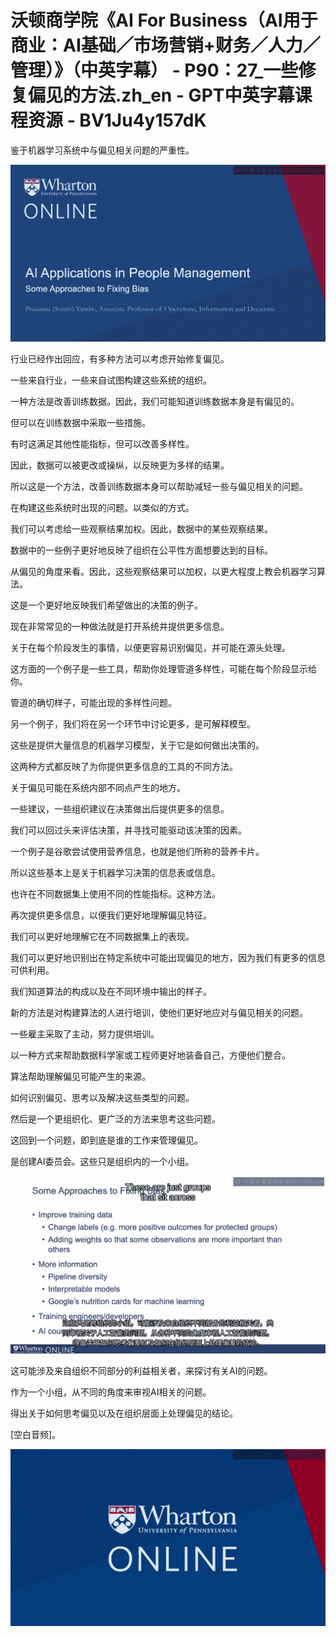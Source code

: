 # 沃顿商学院《AI For Business（AI用于商业：AI基础／市场营销+财务／人力／管理）》（中英字幕） - P90：27_一些修复偏见的方法.zh_en - GPT中英字幕课程资源 - BV1Ju4y157dK

鉴于机器学习系统中与偏见相关问题的严重性。

![](img/91b12d46099405f923ca9d2893ff9060_1.png)

行业已经作出回应，有多种方法可以考虑开始修复偏见。

一些来自行业，一些来自试图构建这些系统的组织。

一种方法是改善训练数据。因此，我们可能知道训练数据本身是有偏见的。

但可以在训练数据中采取一些措施。

有时这满足其他性能指标，但可以改善多样性。

因此，数据可以被更改或操纵，以反映更为多样的结果。

所以这是一个方法，改善训练数据本身可以帮助减轻一些与偏见相关的问题。

在构建这些系统时出现的问题。以类似的方式。

我们可以考虑给一些观察结果加权。因此，数据中的某些观察结果。

数据中的一些例子更好地反映了组织在公平性方面想要达到的目标。

从偏见的角度来看。因此，这些观察结果可以加权，以更大程度上教会机器学习算法。

这是一个更好地反映我们希望做出的决策的例子。

现在非常常见的一种做法就是打开系统并提供更多信息。

关于在每个阶段发生的事情，以便更容易识别偏见，并可能在源头处理。

这方面的一个例子是一些工具，帮助你处理管道多样性，可能在每个阶段显示给你。

管道的确切样子，可能出现的多样性问题。

另一个例子，我们将在另一个环节中讨论更多，是可解释模型。

这些是提供大量信息的机器学习模型，关于它是如何做出决策的。

这两种方式都反映了为你提供更多信息的工具的不同方法。

关于偏见可能在系统内部不同点产生的地方。

一些建议，一些组织建议在决策做出后提供更多的信息。

我们可以回过头来评估决策，并寻找可能驱动该决策的因素。

一个例子是谷歌尝试使用营养信息，也就是他们所称的营养卡片。

所以这些基本上是关于机器学习决策的信息表或信息。

也许在不同数据集上使用不同的性能指标。这种方法。

再次提供更多信息，以便我们更好地理解偏见特征。

我们可以更好地理解它在不同数据集上的表现。

我们可以更好地识别出在特定系统中可能出现偏见的地方，因为我们有更多的信息可供利用。

我们知道算法的构成以及在不同环境中输出的样子。

新的方法是对构建算法的人进行培训，使他们更好地应对与偏见相关的问题。

一些雇主采取了主动，努力提供培训。

以一种方式来帮助数据科学家或工程师更好地装备自己，方便他们整合。

算法帮助理解偏见可能产生的来源。

如何识别偏见、思考以及解决这些类型的问题。

然后是一个更组织化、更广泛的方法来思考这些问题。

这回到一个问题，即到底是谁的工作来管理偏见。

是创建AI委员会。这些只是组织内的一个小组。

![](img/91b12d46099405f923ca9d2893ff9060_3.png)

这可能涉及来自组织不同部分的利益相关者，来探讨有关AI的问题。

作为一个小组，从不同的角度来审视AI相关的问题。

得出关于如何思考偏见以及在组织层面上处理偏见的结论。

[空白音频]。

![](img/91b12d46099405f923ca9d2893ff9060_5.png)
